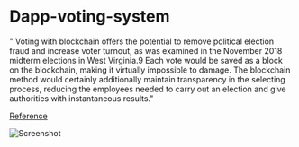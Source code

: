 # Dapp-voting-system

" Voting with blockchain offers the potential to remove political election fraud and increase voter turnout, as was examined in the November 2018 midterm elections in West Virginia.9 Each vote would be saved as a block on the blockchain, making it virtually impossible to damage. The blockchain method would certainly additionally maintain transparency in the selecting process, reducing the employees needed to carry out an election and give authorities with instantaneous results."

[Reference](https://it.careers360.com/articles/want-pursue-career-in-blockchain-technology)

![Screenshot](https://user-images.githubusercontent.com/43414928/86126854-a5898700-bafc-11ea-8ab1-dca76781f197.png)
